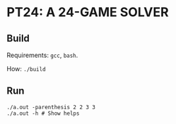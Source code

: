 # PT24: A 24-GAME SOLVER

## Build

Requirements: `gcc`, `bash`.

How: `./build`

## Run

```
./a.out -parenthesis 2 2 3 3
./a.out -h # Show helps
```

